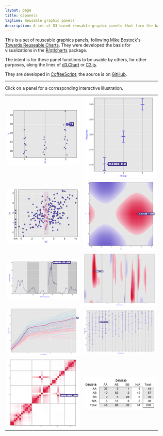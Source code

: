 ```yaml
---
layout: page
title: d3panels
tagline: Reusable graphic panels
description: A set of D3-based reusable graphic panels that form the basis for the visualizations in R/qtlcharts.
---
```


This is a set of reuseable graphics panels, following
[Mike Bostock](http://bost.ocks.org/mike)'s
[Towards Reuseable Charts](http://bost.ocks.org/mike/chart/).
They were developed the basis for visualizations in the
[R/qtlcharts](http://kbroman.org/qtlcharts) package.

The intent is for these panel functions to be usable by others, for
other purposes, along the lines of
[d3.Chart](http://misoproject.com/d3-chart/)
or [C3.js](http://c3js.org/).

They are developed in [CoffeeScript](http://coffeescript.org); the
source is on [GitHub](https://github.com/kbroman/d3panels).

---

Click on a panel for a corresponding interactive illustration.

<table class="wide">
<tr>
  <td class="left">
    <a href="assets/dotchart/test">
        <img src="assets/pics/dotchart.png" alt="dotchart example" title="dotchart example"/>
    </a>
  </td>
  <td class="right">
    <a href="assets/cichart/test">
        <img src="assets/pics/cichart.png" alt="cichart example" title="cichart example"/>
    </a>
  </td>
</tr>
<tr>
  <td class="left">
    <a href="assets/scatterplot/test">
        <img src="assets/pics/scatterplot.png" alt="scatterplot example" title="scatterplot example"/>
    </a>
  </td>
  <td class="right">
    <a href="assets/heatmap/test">
        <img src="assets/pics/heatmap.png" alt="heatmap example" title="heatmap example"/>
    </a>
  </td>
</tr>
<tr>
  <td class="left">
    <a href="assets/lodchart/test">
        <img src="assets/pics/lodchart.png" alt="lodchart example" title="lodchart example"/>
    </a>
  </td>
  <td class="right">
    <a href="assets/lodheatmap/test">
        <img src="assets/pics/lodheatmap.png" alt="lodheatmap example" title="lodheatmap example"/>
    </a>
  </td>
</tr>
<tr>
  <td class="left">
    <a href="assets/curvechart/test">
        <img src="assets/pics/curvechart.png" alt="curvechart example" title="curvechart example"/>
    </a>
  </td>
  <td class="right">
    <a href="assets/mapchart/test">
        <img src="assets/pics/mapchart.png" alt="mapchart example" title="mapchart example"/>
    </a>
  </td>
</tr>
<tr>
  <td class="left">
    <a href="assets/chrheatmap/test">
        <img src="assets/pics/chrheatmap.png" alt="chrheatmap example" title="chrheatmap example"/>
    </a>
  </td>
  <td class="right">
    <a href="assets/crosstab/test">
        <img src="assets/pics/crosstab.png" alt="crosstab example" title="crosstab example"/>
    </a>
  </td>
</tr>
</table>
